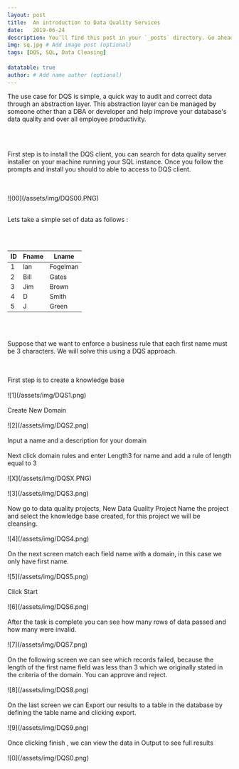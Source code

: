 ```yaml
---
layout: post
title:  An introduction to Data Quality Services
date:   2019-06-24
description: You’ll find this post in your `_posts` directory. Go ahead and edit it and re-build the site to see your changes. # Add post description (optional)
img: sq.jpg # Add image post (optional)
tags: [DQS, SQL, Data Cleasing]

datatable: true
author: # Add name author (optional)
---
```


The use case for DQS is simple, a quick way to audit and correct data through an abstraction layer. This abstraction layer can be
managed by someone other than a DBA or developer and help improve your database's data quality and over all employee productivity.

<br>
<br>

First step is to install the DQS client, you can search for data quality server installer on your machine running your SQL instance. Once you follow the prompts and install you should to able to access to DQS client.

<br>
<br>
![00](/assets/img/DQS00.PNG)

<br>
<br>

Lets take a simple set of data as follows :

<br>
<br>

<div class="container-fluid">
    <table class="datatable table table-hover table-bordered">
      <thead>
        <tr>
          <th>ID</th>
          <th>Fname</th>
          <th>Lname</th>
        </tr>
      </thead>
      <tfoot>
      </tfoot>
      <tbody>
        <tr>
          <td>1</td>
          <td>Ian</td>
          <td>Fogelman</td>
        </tr>
        <tr>
          <td>2</td>
          <td>Bill</td>
          <td>Gates</td>
        </tr>
        <tr>
          <td>3</td>
          <td>Jim</td>
          <td>Brown</td>
        </tr>
		        <tr>
          <td>4</td>
          <td>D</td>
          <td>Smith</td>
        </tr>
		<tr>
          <td>5</td>
          <td>J</td>
          <td>Green</td>
        </tr>
      </tbody>
    </table>
  </div>


<br>
<br>

Suppose that we want to enforce a business rule that each first name must be 3 characters.
We will solve this using a DQS approach.


<br>
<br>
First step is to create a knowledge base
<br>
<br>
![1](/assets/img/DQS1.png)
<br>
<br>
Create New Domain
<br>
<br>
![2](/assets/img/DQS2.png)
<br>
<br>
Input a name and a description for your domain
<br>
<br>
Next click domain rules and enter Length3 for name and add a rule of length equal to 3
<br>
<br>
![X](/assets/img/DQSX.PNG)
<br>
<br>
![3](/assets/img/DQS3.png)
<br>
<br>
Now go to data quality projects, New Data Quality Project
Name the project and select the knowledge base created, for this project we will be cleansing.
<br>
<br>
![4](/assets/img/DQS4.png)
<br>
<br>
On the next screen match each field name with a domain, in this case we only have first name.
<br>
<br>
![5](/assets/img/DQS5.png)
<br>
<br>
Click Start
<br>
<br>
![6](/assets/img/DQS6.png)
<br>
<br>
After the task is complete you can see how many rows of data passed and how many were invalid.
<br>
<br>
![7](/assets/img/DQS7.png)
<br>
<br>
On the following screen we can see which records failed, because the length of the first name field was less than 3 which we originally stated in the criteria of the domain. You can approve and reject.
<br>
<br>
![8](/assets/img/DQS8.png)
<br>
<br>
On the last screen we can Export our results to a table in the database by defining the table name and clicking export.
<br>
<br>
![9](/assets/img/DQS9.png)
<br>
<br>
Once clicking finish , we can view the data in Output to see full results
<br>
<br>
![0](/assets/img/DQS0.png)
<br>
<br>
